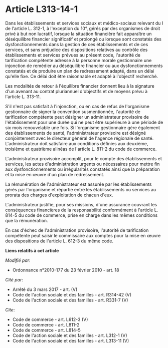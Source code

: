 # Article L313-14-1

Dans les établissements et services sociaux et médico-sociaux relevant du I de l'article L. 312-1, à l'exception du 10°,
gérés par des organismes de droit privé à but non lucratif, lorsque la situation financière fait apparaître un déséquilibre
financier significatif et prolongé ou lorsque sont constatés des dysfonctionnements dans la gestion de ces établissements et
de ces services, et sans préjudice des dispositions relatives au contrôle des établissements et services prévues au présent
code, l'autorité de tarification compétente adresse à la personne morale gestionnaire une injonction de remédier au
déséquilibre financier ou aux dysfonctionnements constatés et de produire un plan de redressement adapté, dans un délai
qu'elle fixe. Ce délai doit être raisonnable et adapté à l'objectif recherché. 

Les modalités de retour à l'équilibre financier donnent lieu à la signature d'un avenant au contrat pluriannuel d'objectifs
et de moyens prévu à l'article L. 313-11. 

S'il n'est pas satisfait à l'injonction, ou en cas de refus de l'organisme gestionnaire de signer la convention
susmentionnée, l'autorité de tarification compétente peut désigner un administrateur provisoire de l'établissement pour une
durée qui ne peut être supérieure à une période de six mois renouvelable une fois. Si l'organisme gestionnaire gère également
des établissements de santé, l'administrateur provisoire est désigné conjointement avec le directeur général de l'agence
régionale de santé. L'administrateur doit satisfaire aux conditions définies aux deuxième, troisième et quatrième alinéas de
l'article L. 811-2 du code de commerce. 

L'administrateur provisoire accomplit, pour le compte des établissements et services, les actes d'administration urgents ou
nécessaires pour mettre fin aux dysfonctionnements ou irrégularités constatés ainsi que la préparation et la mise en œuvre
d'un plan de redressement. 

La rémunération de l'administrateur est assurée par les établissements gérés par l'organisme et répartie entre les
établissements ou services au prorata des charges d'exploitation de chacun d'eux. 

L'administrateur justifie, pour ses missions, d'une assurance couvrant les conséquences financières de la responsabilité
conformément à l'article L. 814-5 du code de commerce, prise en charge dans les mêmes conditions que la rémunération. 

En cas d'échec de l'administration provisoire, l'autorité de tarification compétente peut saisir le commissaire aux comptes
pour la mise en œuvre des dispositions de l'article L. 612-3 du même code.

**Liens relatifs à cet article**

_Modifié par_:

  - Ordonnance n°2010-177 du 23 février 2010 - art. 18

_Cité par_:

  - Arrêté du 3 mars 2017 - art. (V)
  - Code de l'action sociale et des familles - art. R314-42 (V)
  - Code de l'action sociale et des familles - art. R331-7 (V)

_Cite_:

  - Code de commerce - art. L612-3 (V)
  - Code de commerce - art. L811-2
  - Code de commerce - art. L814-5
  - Code de l'action sociale et des familles - art. L312-1 (V)
  - Code de l'action sociale et des familles - art. L313-11 (V)
